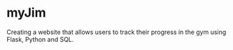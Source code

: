 # myJim
Creating a website that allows users to track their progress in the gym using Flask, Python and SQL.
